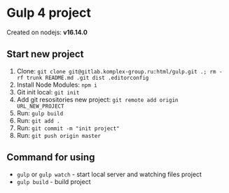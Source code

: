 # Gulp 4 project
Created on nodejs: **v16.14.0**
## Start new project
1. Clone: `git clone git@gitlab.komplex-group.ru:html/gulp.git .; rm -rf trunk README.md .git dist .editorconfig`
2. Install Node Modules: `npm i`
3. Git init local: `git init`
4. Add git resositories new project: `git remote add origin URL_NEW_PROJECT`
5. Run: `gulp build`
6. Run: `git add .`
7. Run: `git commit -m "init project"`
8. Run: `git push origin master` 
## Command for using
* `gulp` or `gulp watch` - start local server and watching files project
* `gulp build` - build project
